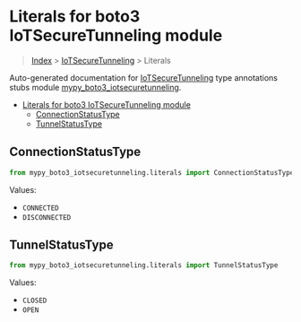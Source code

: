 # Literals for boto3 IoTSecureTunneling module

> [Index](..) > [IoTSecureTunneling](.) > Literals

Auto-generated documentation for
[IoTSecureTunneling](https://boto3.amazonaws.com/v1/documentation/api/1.17.77/reference/services/iotsecuretunneling.html#IoTSecureTunneling)
type annotations stubs module
[mypy_boto3_iotsecuretunneling](https://pypi.org/project/mypy-boto3-iotsecuretunneling/).

- [Literals for boto3 IoTSecureTunneling module](#literals-for-boto3-iotsecuretunneling-module)
  - [ConnectionStatusType](#connectionstatustype)
  - [TunnelStatusType](#tunnelstatustype)

## ConnectionStatusType

```python
from mypy_boto3_iotsecuretunneling.literals import ConnectionStatusType
```

Values:

- `CONNECTED`
- `DISCONNECTED`

## TunnelStatusType

```python
from mypy_boto3_iotsecuretunneling.literals import TunnelStatusType
```

Values:

- `CLOSED`
- `OPEN`
